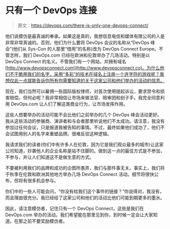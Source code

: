 # 只有一个 DevOps 连接

> 原文：<https://devops.com/there-is-only-one-devops-connect/>

他们说模仿是最真诚的奉承。如果这是真的，我想信息电信和媒体有限公司的人是非常非常真诚的。否则，他们为什么要将 DevOps 会议的名称从“DevOps 峰会”(他们从 Sys-Con 的人那里“借用”的名称)改为 DevOps Connect Europe。不管怎样，我们 DevOps.com 已经在欧洲和伦敦举办了几场活动，特别是以 DevOps Connect 的名义。不管我们有一个网站，并拥有域名[http://www.devopsconnect.com](http://www.devopsconnect.co)。为什么他们不干脆用我们的名字，采用“多彩”的技术在域名上注册一个连字符的游戏呢？我想仅此一点就能告诉你所有你需要知道的关于这家公司和他们举办的活动的信息。

现在，我们当然可以雇佣一些国际版权律师，对首次使用提起诉讼，要求禁令和损害赔偿。但何必呢？我非常相信让市场来做法官、陪审团和刽子手。我完全同意利用 DevOps.com 让人们了解这类商业行为，让市场发挥作用。

这些人想要举办的活动可能不会比他们之前举办的几个 DevOps 峰会活动更好。我从这些活动的参展商、演讲者和与会者那里听说他们不太成功。请注意，我没有参加过任何会议，只是报道我被告知的事情。不过，最终如果他们成功了，他们不会试图用别人的名字来重塑品牌。很难反驳这种逻辑。

我请求我们的读者(你们中有许多人在伦敦，因为它是我们观众最多的城市)让这家公司知道，抄袭他人的企业名称是站不住脚的。做到这一点的最佳方式是不参加，不参与，并让人们知道这不是做生意的方式。

不要被利用我们的品牌和成功的企图所愚弄，我们与那件事无关。事实上，我们将于秋季在伦敦和欧洲其他地方举办几场 DevOps Connect 活动。细节将很快公布，但将有很多机会参与。

你们中的一些人可能会问，“你没有给我们这个事件的链接？”你说得对，我没有，而且理由很充分。我已经给了这家公司和他们的活动比他们可能到期更多的墨水。

因此，请注意模仿者，记住只有一个 DevOps Connect，这些是我们在 DevOps.com 举办的活动。我们希望能在那里见到你，到时候一定会让大家知道。在那之前不要奖励模仿者。